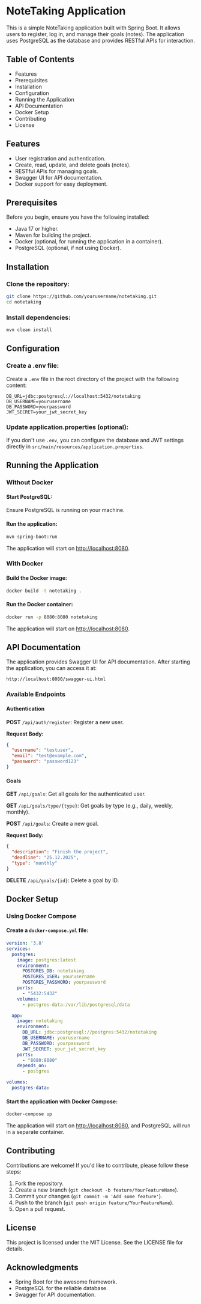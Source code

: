 # NoteTaking Application

This is a simple NoteTaking application built with Spring Boot. It allows users to register, log in, and manage their goals (notes). The application uses PostgreSQL as the database and provides RESTful APIs for interaction.

## Table of Contents

- Features
- Prerequisites
- Installation
- Configuration
- Running the Application
- API Documentation
- Docker Setup
- Contributing
- License

## Features

- User registration and authentication.
- Create, read, update, and delete goals (notes).
- RESTful APIs for managing goals.
- Swagger UI for API documentation.
- Docker support for easy deployment.

## Prerequisites

Before you begin, ensure you have the following installed:

- Java 17 or higher.
- Maven for building the project.
- Docker (optional, for running the application in a container).
- PostgreSQL (optional, if not using Docker).

## Installation

### Clone the repository:

```bash
git clone https://github.com/yourusername/notetaking.git
cd notetaking
```

### Install dependencies:

```bash
mvn clean install
```

## Configuration

### Create a .env file:

Create a `.env` file in the root directory of the project with the following content:

```env
DB_URL=jdbc:postgresql://localhost:5432/notetaking
DB_USERNAME=yourusername
DB_PASSWORD=yourpassword
JWT_SECRET=your_jwt_secret_key
```

### Update application.properties (optional):

If you don't use `.env`, you can configure the database and JWT settings directly in `src/main/resources/application.properties`.

## Running the Application

### Without Docker

#### Start PostgreSQL:

Ensure PostgreSQL is running on your machine.

#### Run the application:

```bash
mvn spring-boot:run
```

The application will start on [http://localhost:8080](http://localhost:8080).

### With Docker

#### Build the Docker image:

```bash
docker build -t notetaking .
```

#### Run the Docker container:

```bash
docker run -p 8080:8080 notetaking
```

The application will start on [http://localhost:8080](http://localhost:8080).

## API Documentation

The application provides Swagger UI for API documentation. After starting the application, you can access it at:

```
http://localhost:8080/swagger-ui.html
```

### Available Endpoints

#### Authentication

**POST** `/api/auth/register`: Register a new user.

**Request Body:**

```json
{
  "username": "testuser",
  "email": "test@example.com",
  "password": "password123"
}
```

#### Goals

**GET** `/api/goals`: Get all goals for the authenticated user.

**GET** `/api/goals/type/{type}`: Get goals by type (e.g., daily, weekly, monthly).

**POST** `/api/goals`: Create a new goal.

**Request Body:**

```json
{
  "description": "Finish the project",
  "deadline": "25.12.2025",
  "type": "monthly"
}
```

**DELETE** `/api/goals/{id}`: Delete a goal by ID.

## Docker Setup

### Using Docker Compose

#### Create a `docker-compose.yml` file:

```yaml
version: '3.8'
services:
  postgres:
    image: postgres:latest
    environment:
      POSTGRES_DB: notetaking
      POSTGRES_USER: yourusername
      POSTGRES_PASSWORD: yourpassword
    ports:
      - "5432:5432"
    volumes:
      - postgres-data:/var/lib/postgresql/data

  app:
    image: notetaking
    environment:
      DB_URL: jdbc:postgresql://postgres:5432/notetaking
      DB_USERNAME: yourusername
      DB_PASSWORD: yourpassword
      JWT_SECRET: your_jwt_secret_key
    ports:
      - "8080:8080"
    depends_on:
      - postgres

volumes:
  postgres-data:
```

#### Start the application with Docker Compose:

```bash
docker-compose up
```

The application will start on [http://localhost:8080](http://localhost:8080), and PostgreSQL will run in a separate container.

## Contributing

Contributions are welcome! If you'd like to contribute, please follow these steps:

1. Fork the repository.
2. Create a new branch (`git checkout -b feature/YourFeatureName`).
3. Commit your changes (`git commit -m 'Add some feature'`).
4. Push to the branch (`git push origin feature/YourFeatureName`).
5. Open a pull request.

## License

This project is licensed under the MIT License. See the LICENSE file for details.

## Acknowledgments

- Spring Boot for the awesome framework.
- PostgreSQL for the reliable database.
- Swagger for API documentation.

